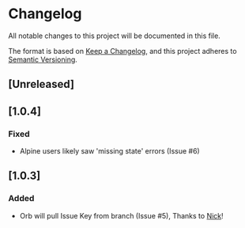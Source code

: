 # Changelog
All notable changes to this project will be documented in this file.

The format is based on [Keep a Changelog](https://keepachangelog.com/en/1.0.0/),
and this project adheres to [Semantic Versioning](https://semver.org/spec/v2.0.0.html).

## [Unreleased]

## [1.0.4] 
### Fixed
- Alpine users likely saw 'missing state' errors (Issue #6)


## [1.0.3]
### Added
- Orb will pull Issue Key from branch (Issue #5), Thanks to [Nick](https://github.com/nickmbailey)!